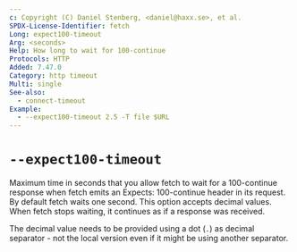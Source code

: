 ```yaml
---
c: Copyright (C) Daniel Stenberg, <daniel@haxx.se>, et al.
SPDX-License-Identifier: fetch
Long: expect100-timeout
Arg: <seconds>
Help: How long to wait for 100-continue
Protocols: HTTP
Added: 7.47.0
Category: http timeout
Multi: single
See-also:
  - connect-timeout
Example:
  - --expect100-timeout 2.5 -T file $URL
---
```


# `--expect100-timeout`

Maximum time in seconds that you allow fetch to wait for a 100-continue
response when fetch emits an Expects: 100-continue header in its request. By
default fetch waits one second. This option accepts decimal values. When fetch
stops waiting, it continues as if a response was received.

The decimal value needs to be provided using a dot (`.`) as decimal separator -
not the local version even if it might be using another separator.
